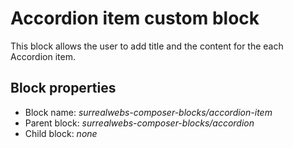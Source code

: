 # Accordion item custom block

This block allows the user to add title and the content for the each Accordion item.
## Block properties

- Block name: *surrealwebs-composer-blocks/accordion-item*
- Parent block: *surrealwebs-composer-blocks/accordion*
- Child block: *none*
